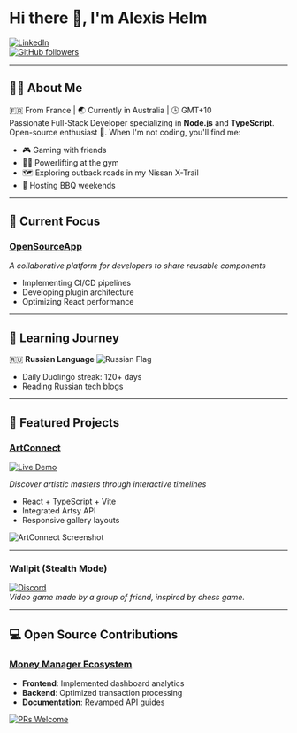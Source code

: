 # Hi there 👋, I'm Alexis Helm

[![LinkedIn](https://img.shields.io/badge/LinkedIn-blue?style=flat-square&logo=linkedin&logoColor=white)](https://www.linkedin.com/in/alexis-helm/)  
[![GitHub followers](https://img.shields.io/github/followers/Lydoww?style=flat-square)](https://github.com/Lydoww)  

---

## 🙋‍♂️ About Me  
🇫🇷 From France | 🌏 Currently in Australia | 🕒 GMT+10  
Passionate Full-Stack Developer specializing in **Node.js** and **TypeScript**. Open-source enthusiast 🚀. When I'm not coding, you'll find me:  
- 🎮 Gaming with friends  
- 🏋️‍♂️ Powerlifting at the gym  
- 🗺️ Exploring outback roads in my Nissan X-Trail  
- 👥 Hosting BBQ weekends  

---

## 🔭 Current Focus  
### [OpenSourceApp](https://github.com/Lydoww/OpenSourceApp)  
*A collaborative platform for developers to share reusable components*  
- Implementing CI/CD pipelines  
- Developing plugin architecture  
- Optimizing React performance  

---

## 🌱 Learning Journey  
🇷🇺 **Russian Language** ![Russian Flag](https://img.shields.io/badge/-%E2%AD%90%EF%B8%8F-white?style=flat-square&logo=data:image/svg+xml;base64,PHN2ZyB4bWxucz0iaHR0cDovL3d3dy53My5vcmcvMjAwMC9zdmciIHZpZXdCb3g9IjAgMCA5MDAgNjAwIj48cGF0aCBmaWxsPSIjZmZmIiBkPSJtMCwwaDkwMHY2MDBIMHoiLz48cGF0aCBmaWxsPSIjMDAzOThDQiIgZD0ibTAsMjAwaDkwMHYyMDBIMHoiLz48cGF0aCBmaWxsPSIjRkMwMDM2IiBkPSJtMCw0MDBoOTAwdjIwMEgweiIvPjwvc3ZnPg==)  
- Daily Duolingo streak: 120+ days  
- Reading Russian tech blogs  

---

## 🎨 Featured Projects  

### [ArtConnect](https://github.com/Lydoww/ArtConnect-Explore-the-World-Through-Artists)  
[![Live Demo](https://img.shields.io/badge/🚀_Live_Demo-8A2BE2?style=flat-square)](https://art-connect-explore-artists.vercel.app/)  

*Discover artistic masters through interactive timelines*  
- React + TypeScript + Vite  
- Integrated Artsy API  
- Responsive gallery layouts  

![ArtConnect Screenshot](https://user-images.githubusercontent.com/ton_id/image_artconnect_preview.png)  

---

### Wallpit (Stealth Mode)  
[![Discord](https://img.shields.io/badge/Join_our_Discord-5865F2?style=flat-square&logo=discord&logoColor=white)](https://discord.gg/qvXmRQQq)  
*Video game made by a group of friend, inspired by chess game.*  

---

## 💻 Open Source Contributions  
### [Money Manager Ecosystem](https://github.com/DeveloperMastery)  
- **Frontend**: Implemented dashboard analytics  
- **Backend**: Optimized transaction processing  
- **Documentation**: Revamped API guides  

[![PRs Welcome](https://img.shields.io/badge/PRs-welcome-brightgreen.svg?style=flat-square)](https://github.com/DeveloperMastery/money-manager-app/pulls?q=is%3Apr+author%3ALydoww)
